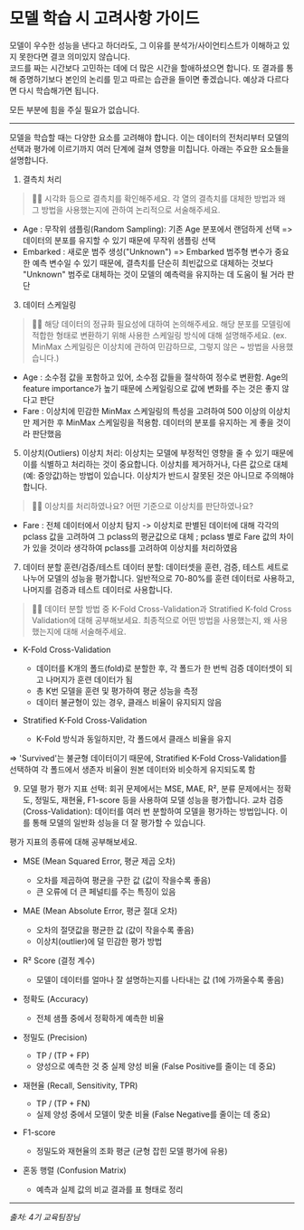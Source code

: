 # 모델 학습 시 고려사항 가이드

 모델이 우수한 성능을 낸다고 하더라도, 그 이유를 분석가/사이언티스트가 이해하고 있지 못한다면 결코 의미있지 않습니다.   
 코드를 짜는 시간보다 고민하는 데에 더 많은 시간을 할애하셨으면 합니다. 또 결과를 통해 증명하기보다 본인의 논리를 믿고 따르는 습관을 들이면 좋겠습니다. 예상과 다르다면 다시 학습해가면 됩니다.

 모든 부분에 힘을 주실 필요가 없습니다.   

--------

모델을 학습할 때는 다양한 요소를 고려해야 합니다. 이는 데이터의 전처리부터 모델의 선택과 평가에 이르기까지 여러 단계에 걸쳐 영향을 미칩니다. 아래는 주요한 요소들을 설명합니다.

1. 결측치 처리
> 🧞‍♀️ 시각화 등으로 결측치를 확인해주세요. 각 열의 결측치를 대체한 방법과 왜 그 방법을 사용했는지에 관하여 논리적으로 서술해주세요.

- Age : 무작위 샘플링(Random Sampling): 기존 Age 분포에서 랜덤하게 선택 => 데이터의 분포를 유지할 수 있기 때문에 무작위 샘플링 선택
- Embarked : 새로운 범주 생성("Unknown") => Embarked 범주형 변수가 중요한 예측 변수일 수 있기 때문에, 결측치를 단순히 최빈값으로 대체하는 것보다 "Unknown" 범주로 대체하는 것이 모델의 예측력을 유지하는 데 도움이 될 거라 판단

<!-- 2. 데이터 인코딩
범주형 변수는 모델이 이해할 수 있는 숫자 형태로 변환해야 합니다. 대표적인 방법으로는 Label Encoding(위계가 있는 경우)과 One-Hot Encoding(순서가 없는 경우)이 있습니다. 타겟 인코딩은 범주형 피처를 타겟 변수의 평균이나 비율로 인코딩하는 방법입니다. 타겟 변수가 특정 값일 확률을 사용하기도 합니다.

> 🧞‍♀️ 범주형 변수에 대해서 인코딩을 수행하셨다면 어떤 칼럼에 대해, 어떤 인코딩 방법을 사용하였는지 논리적으로 설명해주세요. (이때, 고려했던 인코딩 방법과 선택하지 않은 이유를 함께 제시해주세요.) -->

3. 데이터 스케일링

> 🧞‍♀️ 해당 데이터의 정규화 필요성에 대하여 논의해주세요. 해당 분포를 모델링에 적합한 형태로 변환하기 위해 사용한 스케일링 방식에 대해 설명해주세요.
> (ex. MinMax 스케일링은 이상치에 관하여 민감하므로, 그렇지 않은 ~ 방법을 사용했습니다.)

- Age : 소수점 값을 포함하고 있어, 소수점 값들을 절삭하여 정수로 변환함. Age의 feature importance가 높기 때문에 스케일링으로 값에 변화를 주는 것은 좋지 않다고 판단
- Fare : 이상치에 민감한 MinMax 스케일링의 특성을 고려하여 500 이상의 이상치만 제거한 후 MinMax 스케일링을 적용함. 데이터의 분포를 유지하는 게 좋을 것이라 판단했음

<!-- 4. 데이터 왜도
왜도(skewness) 처리: 데이터가 비대칭적으로 분포되어 있을 때 로그 변환, 박스-콕스(Box-Cox) 변환 등을 사용해 왜도를 줄일 수 있습니다. 왜도가 크면 모델의 성능이 저하될 수 있습니다.

> 🧞‍♀️ 어떤 경우에 어떤 왜도 처리를 하는지 공부해보세요. 해당 데이터의 분포를 나타내는 시각화를 진행하고, 왜도를 수치로 표현해보세요.
타이타닉 데이터셋의 각 수치형 컬럼에는 왜도 처리가 필요한가요? 왜 그렇게 판단했나요? -->

5. 이상치(Outliers)
이상치 처리: 이상치는 모델에 부정적인 영향을 줄 수 있기 때문에 이를 식별하고 처리하는 것이 중요합니다. 이상치를 제거하거나, 다른 값으로 대체(예: 중앙값)하는 방법이 있습니다. 이상치가 반드시 잘못된 것은 아니므로 주의해야 합니다.

> 🧞‍♀️ 이상치를 처리하였나요? 어떤 기준으로 이상치를 판단하였나요?
- Fare : 전체 데이터에서 이상치 탐지 -> 이상치로 판별된 데이터에 대해 각각의 pclass 값을 고려하여 그 pclass의 평균값으로 대체 ; pclass 별로 Fare 값의 차이가 있을 것이라 생각하여 pclass를 고려하여 이상치를 처리하였음

<!-- 6. 피처 선택 및 생성
피처 선택(Feature Selection): 모델 성능을 개선하거나 과적합을 방지하기 위해 불필요한 피처를 제거합니다. 이를 위해 통계적 방법(예: p-value), 모델 기반 방법(예: L1 정규화), 또는 피처 중요도를 활용합니다.

피처 생성(Feature Engineering): 모델 성능을 높이기 위해 새로운 피처를 생성할 수 있습니다. 예를 들어, 두 피처를 곱하거나 나누어 새로운 피처를 만들 수 있습니다.

> 🧞‍♀️ 새로 만든 피쳐가 있다면 자랑해주세요.

> 🧞‍♀️ 다중공선성이 있다고 판단되는 지표가 있었나요? 왜 그렇게 생각하셨으며, 어떻게 처리하셨나요? -->

7. 데이터 분할
훈련/검증/테스트 데이터 분할: 데이터셋을 훈련, 검증, 테스트 세트로 나누어 모델의 성능을 평가합니다. 일반적으로 70-80%를 훈련 데이터로 사용하고, 나머지를 검증과 테스트 데이터로 사용합니다.

> 🧞‍♀️ 데이터 분할 방법 중 K-Fold Cross-Validation과 Stratified K-fold Cross Validation에 대해 공부해보세요. 최종적으로 어떤 방법을 사용했는지, 왜 사용했는지에 대해 서술해주세요.

- K-Fold Cross-Validation
    - 데이터를 K개의 폴드(fold)로 분할한 후, 각 폴드가 한 번씩 검증 데이터셋이 되고 나머지가 훈련 데이터가 됨
    - 총 K번 모델을 훈련 및 평가하여 평균 성능을 측정
    - 데이터 불균형이 있는 경우, 클래스 비율이 유지되지 않음

- Stratified K-Fold Cross-Validation
    - K-Fold 방식과 동일하지만, 각 폴드에서 클래스 비율을 유지

=> 'Survived'는 불균형 데이터이기 때문에, Stratified K-Fold Cross-Validation를 선택하여 각 폴드에서 생존자 비율이 원본 데이터와 비슷하게 유지되도록 함

<!-- 8. 모델 선택
모델 유형 선택: 데이터의 특성에 따라 적합한 모델을 선택해야 합니다. 예를 들어, 선형 데이터에는 선형 회귀, 비선형 데이터에는 트리 기반 모델 등이 효과적일 수 있습니다.

> 🧞‍♀️ 해당 데이터가 예측하고자 하는 값이 어떤 유형인지에 관련하여 모델 선정의 논리성을 증명해주세요. 또한, 차안으로 선택할 수 있는 모델이 있다면 추천해주세요.


+ 하이퍼파라미터 튜닝: 각 모델의 하이퍼파라미터를 최적화하여 성능을 극대화할 수 있습니다. 그리드 서치(Grid Search)나 랜덤 서치(Random Search) 등의 방법이 도모됩니다. -->

9. 모델 평가
평가 지표 선택: 회귀 문제에서는 MSE, MAE, R², 분류 문제에서는 정확도, 정밀도, 재현율, F1-score 등을 사용하여 모델 성능을 평가합니다.
교차 검증(Cross-Validation): 데이터를 여러 번 분할하여 모델을 평가하는 방법입니다. 이를 통해 모델의 일반화 성능을 더 잘 평가할 수 있습니다.

평가 지표의 종류에 대해 공부해보세요. 

- MSE (Mean Squared Error, 평균 제곱 오차)
    - 오차를 제곱하여 평균을 구한 값 (값이 작을수록 좋음)
    - 큰 오류에 더 큰 페널티를 주는 특징이 있음
- MAE (Mean Absolute Error, 평균 절대 오차)
    - 오차의 절댓값을 평균한 값 (값이 작을수록 좋음)
    - 이상치(outlier)에 덜 민감한 평가 방법
- R² Score (결정 계수)
    - 모델이 데이터를 얼마나 잘 설명하는지를 나타내는 값 (1에 가까울수록 좋음)

- 정확도 (Accuracy)
    - 전체 샘플 중에서 정확하게 예측한 비율
- 정밀도 (Precision)
    - TP / (TP + FP)
    - 양성으로 예측한 것 중 실제 양성 비율 (False Positive를 줄이는 데 중요)
- 재현율 (Recall, Sensitivity, TPR)
    - TP / (TP + FN)
    - 실제 양성 중에서 모델이 맞춘 비율 (False Negative를 줄이는 데 중요)
- F1-score
    - 정밀도와 재현율의 조화 평균 (균형 잡힌 모델 평가에 유용)
- 혼동 행렬 (Confusion Matrix)
    - 예측과 실제 값의 비교 결과를 표 형태로 정리

<!-- 10. 과적합 방지
모델의 과적합을 방지하기 위한 여러 방법들이 있습니다.   
- 정규화(Regularization): L1, L2 정규화를 통해 모델의 복잡도를 조절하여 과적합을 방지합니다.   
- 드롭아웃(Dropout): 신경망에서 드롭아웃을 사용하여 과적합을 방지할 수 있습니다.   
- 얼리 스탑핑(Early Stopping): 검증 데이터의 성능이 더 이상 개선되지 않으면 훈련을 조기에 중지합니다.   

> 🧞‍♀️ 과적합 방지를 위해 도입한 방법이 있나요? 그 방법의 원리와 장점은 무엇인가요? -->

---
*출처: 4기 교육팀장님*

